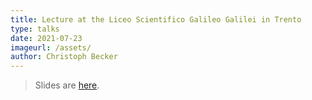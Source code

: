 ```yaml
---
title: Lecture at the Liceo Scientifico Galileo Galilei in Trento
type: talks
date: 2021-07-23
imageurl: /assets/
author: Christoph Becker
---
```


> Slides are [here](/assets/LiceoScientificoGalileoGalilei_for_public.pdf).

